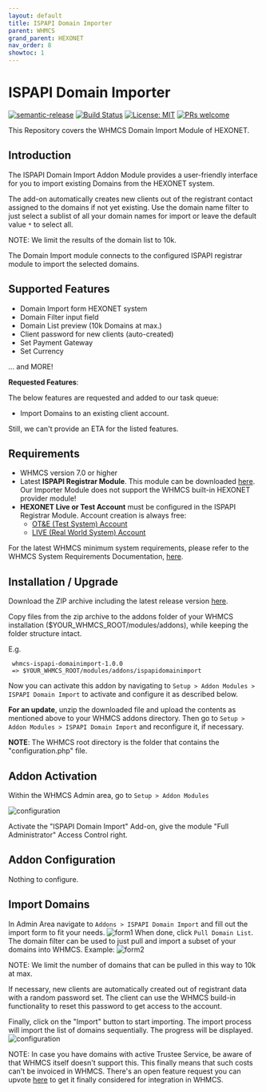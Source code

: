 ```yaml
---
layout: default
title: ISPAPI Domain Importer
parent: WHMCS
grand_parent: HEXONET
nav_order: 8
showtoc: 1
---
```


# ISPAPI Domain Importer

[![semantic-release](https://img.shields.io/badge/%20%20%F0%9F%93%A6%F0%9F%9A%80-semantic--release-e10079.svg)](https://github.com/semantic-release/semantic-release)
[![Build Status](https://github.com/hexonet/whmcs-ispapi-domainimport/workflows/Release/badge.svg?branch=master)](https://github.com/hexonet/whmcs-ispapi-domainimport/workflows/Release/badge.svg?branch=master)
[![License: MIT](https://img.shields.io/badge/License-MIT-blue.svg)](https://opensource.org/licenses/MIT)
[![PRs welcome](https://img.shields.io/badge/PRs-welcome-brightgreen.svg)](https://github.com/hexonet/whmcs-ispapi-domainimport/blob/master/CONTRIBUTING.md)

This Repository covers the WHMCS Domain Import Module of HEXONET.

## Introduction

The ISPAPI Domain Import Addon Module provides a user-friendly interface for you to import existing Domains from the HEXONET system.

The add-on automatically creates new clients out of the registrant contact assigned to the domains if not yet existing. Use the domain name filter to just select a sublist of all your domain names for import or leave the default value `*` to select all.

NOTE: We limit the results of the domain list to 10k.

The Domain Import module connects to the configured ISPAPI registrar module to import the selected domains.

## Supported Features

* Domain Import form HEXONET system
* Domain Filter input field
* Domain List preview (10k Domains at max.)
* Client password for new clients (auto-created)
* Set Payment Gateway
* Set Currency

... and MORE!

**Requested Features**:

The below features are requested and added to our task queue:

* Import Domains to an existing client account.

Still, we can't provide an ETA for the listed features.

## Requirements

* WHMCS version 7.0 or higher
* Latest **ISPAPI Registrar Module**. This module can be downloaded [here](https://github.com/hexonet/whmcs-ispapi-registrar/raw/master/whmcs-ispapi-registrar-latest.zip). Our Importer Module does not support the WHMCS built-in HEXONET provider module!
* **HEXONET Live or Test Account** must be configured in the ISPAPI Registrar Module. Account creation is always free:
  * [OT&E (Test System) Account](https://www.hexonet.net/signup-ote)
  * [LIVE (Real World System) Account](https://www.hexonet.net/cart?signup=true)

For the latest WHMCS minimum system requirements, please refer to the WHMCS System Requirements Documentation, [here](https://docs.whmcs.com/System_Requirements).

## Installation / Upgrade

Download the ZIP archive including the latest release version [here](https://github.com/hexonet/whmcs-ispapi-domainimport/raw/master/whmcs-ispapi-domainimport-latest.zip).

Copy files from the zip archive to the addons folder of your WHMCS installation ($YOUR_WHMCS_ROOT/modules/addons), while keeping the folder structure intact.

E.g.

     whmcs-ispapi-domainimport-1.0.0
     => $YOUR_WHMCS_ROOT/modules/addons/ispapidomainimport

Now you can activate this addon by navigating to `Setup > Addon Modules > ISPAPI Domain Import` to activate and configure it as described below.

**For an update**, unzip the downloaded file and upload the contents as mentioned above to your WHMCS addons directory. Then go to `Setup > Addon Modules > ISPAPI Domain Import` and reconfigure it, if necessary.

**NOTE**: The WHMCS root directory is the folder that contains the "configuration.php" file.

## Addon Activation

Within the WHMCS Admin area, go to `Setup > Addon Modules`

![configuration]({{site.baseurl}}/assets/images/whmcs/ispapi-domainimporter/configuration.png)

Activate the "ISPAPI Domain Import" Add-on, give the module "Full Administrator" Access Control right.

## Addon Configuration

Nothing to configure.

## Import Domains

In Admin Area navigate to `Addons > ISPAPI Domain Import` and fill out the import form to fit your needs.
![form1]({{site.baseurl}}/assets/images/whmcs/ispapi-domainimporter/form1.png)
When done, click `Pull Domain List`. The domain filter can be used to just pull and import a subset of your domains into WHMCS. Example:
![form2]({{site.baseurl}}/assets/images/whmcs/ispapi-domainimporter/form2.png)

NOTE: We limit the number of domains that can be pulled in this way to 10k at max.

If necessary, new clients are automatically created out of registrant data with a random password set. The client can use the WHMCS build-in functionality to reset this password to get access to the account.

Finally, click on the "Import" button to start importing. The import process will import the list of domains sequentially. The progress will be displayed.
![configuration]({{site.baseurl}}/assets/images/whmcs/ispapi-domainimporter/import.png)

NOTE: In case you have domains with active Trustee Service, be aware of that WHMCS itself doesn't support this. This finally means that such costs can't be invoiced in WHMCS. There's an open feature request you can upvote [here](https://requests.whmcs.com/topic/integrate-trustee-service-as-generic-domain-add-on) to get it finally considered for integration in WHMCS.
